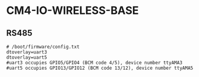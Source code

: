 # CM4-IO-WIRELESS-BASE

## RS485

```
# /boot/firmware/config.txt
dtoverlay=uart3
dtoverlay=uart5
#uart3 occupies GPIO5/GPIO4 (BCM code 4/5), device number ttyAMA3
#uart5 occupies GPIO13/GPIO12 (BCM code 13/12), device number ttyAMA5
```
